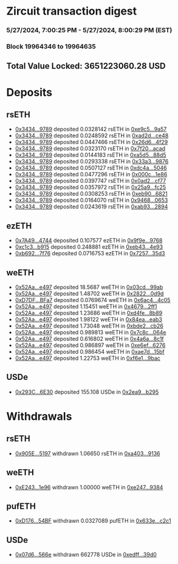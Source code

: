 # Zircuit transaction digest
### 5/27/2024, 7:00:25 PM - 5/27/2024, 8:00:29 PM (EST)
### Block 19964346 to 19964635

## Total Value Locked: 3651223060.28 USD

# Deposits
## rsETH
- [0x3434...9789](https://etherscan.io/address/0x34349c5569e7B846c3558961552D2202760A9789) deposited 0.0328142 rsETH in [0xe9c5...9a57](https://etherscan.io/tx/0x34349c5569e7B846c3558961552D2202760A9789)
- [0x3434...9789](https://etherscan.io/address/0x34349c5569e7B846c3558961552D2202760A9789) deposited 0.0248592 rsETH in [0xad2d...ce48](https://etherscan.io/tx/0x34349c5569e7B846c3558961552D2202760A9789)
- [0x3434...9789](https://etherscan.io/address/0x34349c5569e7B846c3558961552D2202760A9789) deposited 0.0447466 rsETH in [0x26d6...4f29](https://etherscan.io/tx/0x34349c5569e7B846c3558961552D2202760A9789)
- [0x3434...9789](https://etherscan.io/address/0x34349c5569e7B846c3558961552D2202760A9789) deposited 0.0323170 rsETH in [0x7f20...acad](https://etherscan.io/tx/0x34349c5569e7B846c3558961552D2202760A9789)
- [0x3434...9789](https://etherscan.io/address/0x34349c5569e7B846c3558961552D2202760A9789) deposited 0.0144183 rsETH in [0xa5d5...88d5](https://etherscan.io/tx/0x34349c5569e7B846c3558961552D2202760A9789)
- [0x3434...9789](https://etherscan.io/address/0x34349c5569e7B846c3558961552D2202760A9789) deposited 0.0293338 rsETH in [0x33a3...9876](https://etherscan.io/tx/0x34349c5569e7B846c3558961552D2202760A9789)
- [0x3434...9789](https://etherscan.io/address/0x34349c5569e7B846c3558961552D2202760A9789) deposited 0.0507127 rsETH in [0xdc4a...5046](https://etherscan.io/tx/0x34349c5569e7B846c3558961552D2202760A9789)
- [0x3434...9789](https://etherscan.io/address/0x34349c5569e7B846c3558961552D2202760A9789) deposited 0.0477296 rsETH in [0x000c...1e86](https://etherscan.io/tx/0x34349c5569e7B846c3558961552D2202760A9789)
- [0x3434...9789](https://etherscan.io/address/0x34349c5569e7B846c3558961552D2202760A9789) deposited 0.0397747 rsETH in [0x0ad2...cf77](https://etherscan.io/tx/0x34349c5569e7B846c3558961552D2202760A9789)
- [0x3434...9789](https://etherscan.io/address/0x34349c5569e7B846c3558961552D2202760A9789) deposited 0.0357972 rsETH in [0x25a9...fc25](https://etherscan.io/tx/0x34349c5569e7B846c3558961552D2202760A9789)
- [0x3434...9789](https://etherscan.io/address/0x34349c5569e7B846c3558961552D2202760A9789) deposited 0.0308253 rsETH in [0xeb90...6821](https://etherscan.io/tx/0x34349c5569e7B846c3558961552D2202760A9789)
- [0x3434...9789](https://etherscan.io/address/0x34349c5569e7B846c3558961552D2202760A9789) deposited 0.0164070 rsETH in [0x9468...0653](https://etherscan.io/tx/0x34349c5569e7B846c3558961552D2202760A9789)
- [0x3434...9789](https://etherscan.io/address/0x34349c5569e7B846c3558961552D2202760A9789) deposited 0.0243619 rsETH in [0xab93...2894](https://etherscan.io/tx/0x34349c5569e7B846c3558961552D2202760A9789)
## ezETH
- [0x7A49...4744](https://etherscan.io/address/0x7A493Be5c2ce014cD049Bf178a1ac0Db1B434744) deposited 0.107577 ezETH in [0x9f9e...9768](https://etherscan.io/tx/0x7A493Be5c2ce014cD049Bf178a1ac0Db1B434744)
- [0xc1c3...b915](https://etherscan.io/address/0xc1c3149b8758615Bd14C4A16697B0dbD4914b915) deposited 0.248881 ezETH in [0xeb43...4e93](https://etherscan.io/tx/0xc1c3149b8758615Bd14C4A16697B0dbD4914b915)
- [0xb692...7f76](https://etherscan.io/address/0xb69245f7E20ae1688f50ad2f25d1b22697937f76) deposited 0.0716753 ezETH in [0x7257...35d3](https://etherscan.io/tx/0xb69245f7E20ae1688f50ad2f25d1b22697937f76)
## weETH
- [0x52Aa...e497](https://etherscan.io/address/0x52Aa899454998Be5b000Ad077a46Bbe360F4e497) deposited 18.5687 weETH in [0x03cd...99ab](https://etherscan.io/tx/0x52Aa899454998Be5b000Ad077a46Bbe360F4e497)
- [0x52Aa...e497](https://etherscan.io/address/0x52Aa899454998Be5b000Ad077a46Bbe360F4e497) deposited 1.48702 weETH in [0x2822...0d9d](https://etherscan.io/tx/0x52Aa899454998Be5b000Ad077a46Bbe360F4e497)
- [0xD7DF...BFa7](https://etherscan.io/address/0xD7DF7E085214743530afF339aFC420c7c720BFa7) deposited 0.0769674 weETH in [0x6ac4...4c05](https://etherscan.io/tx/0xD7DF7E085214743530afF339aFC420c7c720BFa7)
- [0x52Aa...e497](https://etherscan.io/address/0x52Aa899454998Be5b000Ad077a46Bbe360F4e497) deposited 1.15451 weETH in [0x4679...2ff1](https://etherscan.io/tx/0x52Aa899454998Be5b000Ad077a46Bbe360F4e497)
- [0x52Aa...e497](https://etherscan.io/address/0x52Aa899454998Be5b000Ad077a46Bbe360F4e497) deposited 1.23686 weETH in [0xd4fe...8b89](https://etherscan.io/tx/0x52Aa899454998Be5b000Ad077a46Bbe360F4e497)
- [0x52Aa...e497](https://etherscan.io/address/0x52Aa899454998Be5b000Ad077a46Bbe360F4e497) deposited 1.98122 weETH in [0x84ea...eab3](https://etherscan.io/tx/0x52Aa899454998Be5b000Ad077a46Bbe360F4e497)
- [0x52Aa...e497](https://etherscan.io/address/0x52Aa899454998Be5b000Ad077a46Bbe360F4e497) deposited 1.73048 weETH in [0xbde2...cb26](https://etherscan.io/tx/0x52Aa899454998Be5b000Ad077a46Bbe360F4e497)
- [0x52Aa...e497](https://etherscan.io/address/0x52Aa899454998Be5b000Ad077a46Bbe360F4e497) deposited 0.989813 weETH in [0x7c8c...064e](https://etherscan.io/tx/0x52Aa899454998Be5b000Ad077a46Bbe360F4e497)
- [0x52Aa...e497](https://etherscan.io/address/0x52Aa899454998Be5b000Ad077a46Bbe360F4e497) deposited 0.616802 weETH in [0x4a6a...8c1f](https://etherscan.io/tx/0x52Aa899454998Be5b000Ad077a46Bbe360F4e497)
- [0x52Aa...e497](https://etherscan.io/address/0x52Aa899454998Be5b000Ad077a46Bbe360F4e497) deposited 0.986897 weETH in [0xe6ef...6276](https://etherscan.io/tx/0x52Aa899454998Be5b000Ad077a46Bbe360F4e497)
- [0x52Aa...e497](https://etherscan.io/address/0x52Aa899454998Be5b000Ad077a46Bbe360F4e497) deposited 0.986454 weETH in [0xae7d...15bf](https://etherscan.io/tx/0x52Aa899454998Be5b000Ad077a46Bbe360F4e497)
- [0x52Aa...e497](https://etherscan.io/address/0x52Aa899454998Be5b000Ad077a46Bbe360F4e497) deposited 1.22753 weETH in [0xf6e1...9bac](https://etherscan.io/tx/0x52Aa899454998Be5b000Ad077a46Bbe360F4e497)
## USDe
- [0x293C...6E30](https://etherscan.io/address/0x293C6937D8D82e05B01335F7B33FBA0c8e256E30) deposited 155.108 USDe in [0x2ea9...b295](https://etherscan.io/tx/0x293C6937D8D82e05B01335F7B33FBA0c8e256E30)
# Withdrawals
## rsETH
- [0x905E...5197](https://etherscan.io/address/0x905Ee99bC72bF3f92C24F8E82986Ab3983aA5197) withdrawn 1.06650 rsETH in [0xa403...9136](https://etherscan.io/tx/0x905Ee99bC72bF3f92C24F8E82986Ab3983aA5197)
## weETH
- [0xE243...1e96](https://etherscan.io/address/0xE2435f243ef5263c45dB8517FFC3948954571e96) withdrawn 1.00000 weETH in [0xe247...9384](https://etherscan.io/tx/0xE2435f243ef5263c45dB8517FFC3948954571e96)
## pufETH
- [0xD176...54BF](https://etherscan.io/address/0xD176E9dab5B682Be32532073aBa194612a5D54BF) withdrawn 0.0327089 pufETH in [0x633e...c2c1](https://etherscan.io/tx/0xD176E9dab5B682Be32532073aBa194612a5D54BF)
## USDe
- [0x07d6...566e](https://etherscan.io/address/0x07d6BB77118451425511744cABc92fb58ce9566e) withdrawn 662778 USDe in [0xedff...39d0](https://etherscan.io/tx/0x07d6BB77118451425511744cABc92fb58ce9566e)
